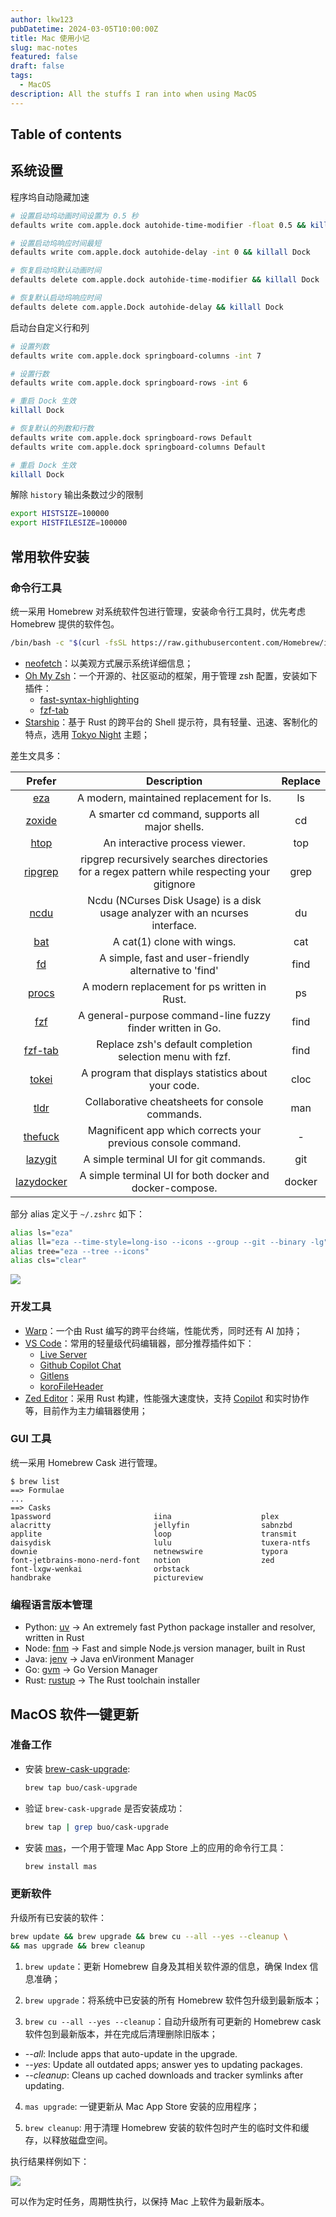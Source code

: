 ```yaml
---
author: lkw123
pubDatetime: 2024-03-05T10:00:00Z
title: Mac 使用小记
slug: mac-notes
featured: false
draft: false
tags:
  - MacOS
description: All the stuffs I ran into when using MacOS
---
```


## Table of contents

## 系统设置

程序坞自动隐藏加速

```bash
# 设置启动坞动画时间设置为 0.5 秒
defaults write com.apple.dock autohide-time-modifier -float 0.5 && killall Dock

# 设置启动坞响应时间最短
defaults write com.apple.dock autohide-delay -int 0 && killall Dock

# 恢复启动坞默认动画时间
defaults delete com.apple.dock autohide-time-modifier && killall Dock

# 恢复默认启动坞响应时间
defaults delete com.apple.Dock autohide-delay && killall Dock
```

启动台自定义行和列

```bash
# 设置列数
defaults write com.apple.dock springboard-columns -int 7

# 设置行数
defaults write com.apple.dock springboard-rows -int 6

# 重启 Dock 生效
killall Dock

# 恢复默认的列数和行数
defaults write com.apple.dock springboard-rows Default
defaults write com.apple.dock springboard-columns Default

# 重启 Dock 生效
killall Dock
```

解除 `history` 输出条数过少的限制

```bash
export HISTSIZE=100000
export HISTFILESIZE=100000
```

## 常用软件安装

### 命令行工具

统一采用 Homebrew 对系统软件包进行管理，安装命令行工具时，优先考虑 Homebrew 提供的软件包。

```bash
/bin/bash -c "$(curl -fsSL https://raw.githubusercontent.com/Homebrew/install/HEAD/install.sh)"
```

- [neofetch](https://github.com/dylanaraps/neofetch)：以美观方式展示系统详细信息；
- [Oh My Zsh](https://ohmyz.sh/)：一个开源的、社区驱动的框架，用于管理 zsh 配置，安装如下插件：
  - [fast-syntax-highlighting](https://github.com/zdharma-continuum/fast-syntax-highlighting)
  - [fzf-tab](https://github.com/Aloxaf/fzf-tab)
- [Starship](https://starship.rs/)：基于 Rust 的跨平台的 Shell 提示符，具有轻量、迅速、客制化的特点，选用 [Tokyo Night](https://starship.rs/presets/tokyo-night) 主题；

差生文具多：

|                          Prefer                           |                                         Description                                          | Replace |
| :-------------------------------------------------------: | :------------------------------------------------------------------------------------------: | :-----: |
|        [eza](https://github.com/eza-community/eza)        |                           A modern, maintained replacement for ls.                           |   ls    |
|      [zoxide](https://github.com/ajeetdsouza/zoxide)      |                       A smarter cd command, supports all major shells.                       |   cd    |
|         [htop](https://github.com/htop-dev/htop)          |                                An interactive process viewer.                                |   top   |
|     [ripgrep](https://github.com/BurntSushi/ripgrep)      | ripgrep recursively searches directories for a regex pattern while respecting your gitignore |  grep   |
|            [ncdu](https://dev.yorhel.nl/ncdu)             |        Ncdu (NCurses Disk Usage) is a disk usage analyzer with an ncurses interface.         |   du    |
|           [bat](https://github.com/sharkdp/bat)           |                                  A cat(1) clone with wings.                                  |   cat   |
|            [fd](https://github.com/sharkdp/fd)            |                    A simple, fast and user-friendly alternative to 'find'                    |  find   |
|         [procs](https://github.com/dalance/procs)         |                         A modern replacement for ps written in Rust.                         |   ps    |
|          [fzf](https://github.com/junegunn/fzf)           |                  A general-purpose command-line fuzzy finder written in Go.                  |  find   |
|       [fzf-tab](https://github.com/Aloxaf/fzf-tab)        |                  Replace zsh's default completion selection menu with fzf.                   |  find   |
|       [tokei](https://github.com/XAMPPRocky/tokei)        |                     A program that displays statistics about your code.                      |  cloc   |
|                  [tldr](https://tldr.sh)                  |                       Collaborative cheatsheets for console commands.                        |   man   |
|        [thefuck](https://github.com/nvbn/thefuck)         |                Magnificent app which corrects your previous console command.                 |    -    |
|    [lazygit](https://github.com/jesseduffield/lazygit)    |                            A simple terminal UI for git commands.                            |   git   |
| [lazydocker](https://github.com/jesseduffield/lazydocker) |                   A simple terminal UI for both docker and docker-compose.                   | docker  |

部分 alias 定义于 `~/.zshrc` 如下：

```bash
alias ls="eza"
alias ll="eza --time-style=long-iso --icons --group --git --binary -lg"
alias tree="eza --tree --icons"
alias cls="clear"
```

![](@assets/images/shell-screenshot.png)

### 开发工具

- [Warp](https://www.warp.dev/)：一个由 Rust 编写的跨平台终端，性能优秀，同时还有 AI 加持；
- [VS Code](https://code.visualstudio.com/)：常用的轻量级代码编辑器，部分推荐插件如下：
  - [Live Server](https://github.com/ritwickdey/vscode-live-server/)
  - [Github Copilot Chat](https://docs.github.com/en/copilot/github-copilot-chat/using-github-copilot-chat-in-your-ide)
  - [Gitlens](https://www.gitkraken.com/gitlens)
  - [koroFileHeader](https://github.com/OBKoro1/koro1FileHeader)
- [Zed Editor](https://zed.dev/)：采用 Rust 构建，性能强大速度快，支持 [Copilot](https://zed.dev/blog/copilot) 和实时协作等，目前作为主力编辑器使用；

### GUI 工具

统一采用 Homebrew Cask 进行管理。

```text
$ brew list
==> Formulae
...
==> Casks
1password                       iina                    plex
alacritty                       jellyfin                sabnzbd
applite                         loop                    transmit
daisydisk                       lulu                    tuxera-ntfs
downie                          netnewswire             typora
font-jetbrains-mono-nerd-font   notion                  zed
font-lxgw-wenkai                orbstack
handbrake                       pictureview
```

### 编程语言版本管理

- Python: [uv](https://github.com/astral-sh/uv) -> An extremely fast Python package installer and resolver, written in Rust
- Node: [fnm](https://github.com/Schniz/fnm) -> Fast and simple Node.js version manager, built in Rust
- Java: [jenv](https://github.com/linux-china/jenv) -> Java enVironment Manager
- Go: [gvm](https://github.com/moovweb/gvm) -> Go Version Manager
- Rust: [rustup](https://rustup.rs/) -> The Rust toolchain installer

## MacOS 软件一键更新

### 准备工作

- 安装 [brew-cask-upgrade](https://github.com/buo/homebrew-cask-upgrade):
  ```bash
  brew tap buo/cask-upgrade
  ```
- 验证 `brew-cask-upgrade` 是否安装成功：
  ```bash
  brew tap | grep buo/cask-upgrade
  ```
- 安装 [mas](https://formulae.brew.sh/formula/mas)，一个用于管理 Mac App Store 上的应用的命令行工具：
  ```bash
  brew install mas
  ```

### 更新软件

升级所有已安装的软件：

```bash
brew update && brew upgrade && brew cu --all --yes --cleanup \
&& mas upgrade && brew cleanup
```

1. `brew update`：更新 Homebrew 自身及其相关软件源的信息，确保 Index 信息准确；

2. `brew upgrade`：将系统中已安装的所有 Homebrew 软件包升级到最新版本；

3. `brew cu --all --yes --cleanup`：自动升级所有可更新的 Homebrew cask 软件包到最新版本，并在完成后清理删除旧版本；

- _--all_: Include apps that auto-update in the upgrade.
- _--yes_: Update all outdated apps; answer yes to updating packages.
- _--cleanup_: Cleans up cached downloads and tracker symlinks after updating.

4. `mas upgrade`: 一键更新从 Mac App Store 安装的应用程序；

5. `brew cleanup`: 用于清理 Homebrew 安装的软件包时产生的临时文件和缓存，以释放磁盘空间。

执行结果样例如下：

![](@assets/images/mac-upgrade.png)

可以作为定时任务，周期性执行，以保持 Mac 上软件为最新版本。
